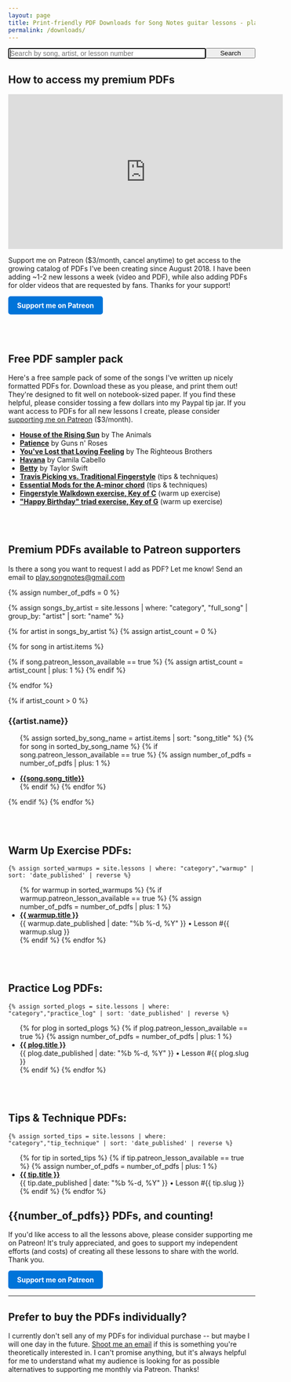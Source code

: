 ```yaml
---
layout: page
title: Print-friendly PDF Downloads for Song Notes guitar lessons - playsongnotes.com
permalink: /downloads/
---
```

  <!-- <div style="background: #FFA; padding: 16px; margin: 24px auto; max-width: 480px;">
    <p style="margin: 0;"><strong>Psst... I just launched a Patreon page!</strong> Get print-friendly PDFs for each new lesson I make for only $3/month. <a href="https://www.patreon.com/songnotes">Learn more »</a></p>
  </div> -->

<div style="text-align: center;">
  <form action="/search/" method="get" style="width: 100%; max-width: 720px; position: relative; text-align: left; margin: 0 auto;">
    <div style="position: relative; display: table; width: 100%;">
      <input autofocus style="font-size: 14px;  float: left; width: 80%;" type="text" id="search-box" name="query" placeholder="Search by song, artist, or lesson number">
      <input type="submit" value="Search" id="search-button" style="float: left; width: 20%; max-width: 120px;">
    </div>
  </form>
</div>


<script src="/js/jquery.js"></script>
<script>
  $(document).ready(function(){
    var urlParams = new URLSearchParams(window.location.search); //get all parameters
    var thanks = urlParams.get('thanks'); //extract the foo parameter - this will return NULL if foo isn't a parameter
    if(thanks == 'true') { //check if foo parameter is 'bar'
      var thanksHTML = '<div class="featured_module"><h2 class="mtn">Your PDF is on the way!</h2>\
                        <p class="mbn">Check your email -- the PDF you requested will be sent your way shortly. If it doesn\'t show up, check your spam folders. If you have more issues, <a href="mailto:hello@playsongnotes.com">email me directly</a> and I\'ll help you out.</p></div><br /><br />';
      $('.thanks_container').append(thanksHTML);
    }
  });
</script>


  <div class="thanks_container">

  </div>


## How to access my premium PDFs

<iframe width="560" height="315" src="https://www.youtube.com/embed/-wUT2i9GHmM?showinfo=0" frameborder="0" allowfullscreen></iframe>

<p>Support me on Patreon ($3/month, cancel anytime) to get access to the growing catalog of PDFs I’ve been creating since August 2018. I have been adding ~1-2 new lessons a week (video and PDF), while also adding PDFs for older videos that are requested by fans. Thanks for your support!</p>

<a style="display: inline-block; text-decoration: none; padding: 10px 18px; background: #0074D9; font-weight: bold; color: white; border-radius: 5px;" href="http://patreon.com/songnotes">Support me on Patreon</a>


<br /><br />

## Free PDF sampler pack

Here's a free sample pack of some of the songs I've written up nicely formatted PDFs for. Download these as you please, and print them out! They're designed to fit well on notebook-sized paper. If you find these helpful, please consider tossing a few dollars into my Paypal tip jar. If you want access to PDFs for all new lessons I create, please consider [supporting me on Patreon](https://www.patreon.com/songnotes) ($3/month).

<ul>
  <li><strong><a href="https://playsongnotes.com/lessons/293">House of the Rising Sun</a></strong> by The Animals</li>  
  <li><strong><a href="https://playsongnotes.com/lessons/288">Patience</a></strong> by Guns n' Roses</li>  
  <li><strong><a href="https://playsongnotes.com/lessons/283">You've Lost that Loving Feeling</a></strong> by The Righteous Brothers</li>
  <li><strong><a href="https://playsongnotes.com/lessons/115">Havana</a></strong> by Camila Cabello</li>
  <li><strong><a href="https://playsongnotes.com/lessons/321">Betty</a></strong> by Taylor Swift</li>
  <li><strong><a target="_blank" href="https://www.patreon.com/posts/37186031">Travis Picking vs. Traditional Fingerstyle</a></strong> (tips & techniques)</li>  
  <li><strong><a target="_blank" href="https://www.patreon.com/posts/31795113">Essential Mods for the A-minor chord</a></strong> (tips & techniques)</li>  
  <li><strong><a target="_blank" href="https://www.patreon.com/posts/31073686">Fingerstyle Walkdown exercise, Key of C</a></strong> (warm up exercise)</li>
  <li><strong><a target="_blank" href="https://www.patreon.com/posts/39665187">"Happy Birthday" triad exercise, Key of G</a></strong> (warm up exercise)</li>
</ul>



<!-- <ul>
  <li><strong><a href="/printables/[Animals] House of the Rising Sun.pdf">House of the Rising Sun</a></strong> by The Animals</li>
  <li><strong><a href="/printables/[Bonnie Tyler] Total Eclipse of the Heart.pdf">Total Eclipse of the Heart</a></strong> by Bonnie Tyler</li>
  <li><strong><a href="/printables/[Eric Clapton] Layla.pdf">Layla</a></strong> by Eric Clapton</li>
  <li><strong><a href="/printables/[Game of Thrones] Theme Song.pdf">Game of Thrones</a></strong> theme song</li>
  <li><strong><a href="/printables/[Guy Clark] L.A. Freeway.pdf">LA Freeway</a></strong> by Guy Clark</li>
  <li><strong><a href="/printables/[Johnny Cash] Sunday Morning Coming Down.pdf">Sunday Morning Coming Down</a></strong> by Johnny Cash</li>
  <li><strong><a href="/printables/[Loggins and Messina] Dannys Song.pdf">Danny's Song</a></strong> by Loggins and Messina</li>
  <li><strong><a href="/printables/[Lynyrd Skynyrd] Tuesdays Gone.pdf">Tuesday's Gone</a></strong> by Lynyrd Skynyrd</li>
  <li><strong><a href="/printables/[Neil Young] Harvest Moon.pdf">Harvest Moon</a></strong> by Neil Young</li>
  <li><strong><a href="/printables/[Nirvana] About a Girl.pdf">About a Girl</a></strong> by Nirvana</li>
  <li><strong><a href="/printables/[Nirvana] Where Did You Sleep Last Night.pdf">Where Did You Sleep Last Night</a></strong> by Nirvana</li>
  <li><strong><a href="/printables/[Post Malone] Feeling Whitney.pdf">Feeling Whitney</a></strong> by Post Malone</li>
  <li><strong><a href="/printables/[Radiohead] High and Dry.pdf">High and Dry</a></strong> by Radiohead</li>
  <li><strong><a href="/printables/[Tom Petty] Runnin Down a Dream.pdf">Runnin' Down a Dream</a></strong> by Tom Petty</li>
  <li><strong><a href="/printables/[Tom Petty] Learnin to Fly.pdf">Learnin' to Fly</a></strong> by Tom Petty</li>
  <li><strong><a href="/printables/[Waylon Jennings] Honky Tonk Heroes.pdf">Honky Tonk Heroes</a></strong> by Wayon Jennings</li>
</ul> -->

<br /><br />

## Premium PDFs available to Patreon supporters

Is there a song you want to request I add as PDF? Let me know! Send an email to play.songnotes@gmail.com

{% assign number_of_pdfs = 0 %}

{% assign songs_by_artist = site.lessons | where: "category", "full_song" | group_by: "artist" | sort: "name" %}

<div class="multi_column_list">
{% for artist in songs_by_artist %}
{% assign artist_count = 0 %}

{% for song in artist.items %}

  {% if song.patreon_lesson_available == true %}
    {% assign artist_count = artist_count | plus: 1 %}
  {% endif %}

{% endfor %}


{% if artist_count > 0 %}
  <h3 class="mbn">{{artist.name}}</h3>
  <ul>

  {% assign sorted_by_song_name = artist.items | sort: "song_title" %}
  {% for song in sorted_by_song_name %}
  {% if song.patreon_lesson_available == true %}
    {% assign number_of_pdfs = number_of_pdfs | plus: 1 %}
  <li><a href="{{song.url}}"><strong>{{song.song_title}}</strong></a></li>
  {% endif %}
  {% endfor %}


  </ul>
{% endif %}
{% endfor %}
</div>



<br /><br />

## Warm Up Exercise PDFs:

    {% assign sorted_warmups = site.lessons | where: "category","warmup" | sort: 'date_published' | reverse %}
<ul>
    {% for warmup in sorted_warmups %}
      {% if warmup.patreon_lesson_available == true %}
      {% assign number_of_pdfs = number_of_pdfs | plus: 1 %}
<li><strong><a href="{{warmup.url}}">{{ warmup.title }}</a></strong><br /> <span class="small">{{ warmup.date_published | date: "%b %-d, %Y" }} • Lesson #{{ warmup.slug }}</span></li>
      {% endif %}
    {% endfor %}
</ul>

<br /><br />
## Practice Log PDFs:

    {% assign sorted_plogs = site.lessons | where: "category","practice_log" | sort: 'date_published' | reverse %}
<ul>
    {% for plog in sorted_plogs %}
      {% if plog.patreon_lesson_available == true %}
      {% assign number_of_pdfs = number_of_pdfs | plus: 1 %}
<li><strong><a href="{{plog.url}}">{{ plog.title }}</a></strong><br /><span class="small">{{ plog.date_published | date: "%b %-d, %Y" }} • Lesson #{{ plog.slug }}</span></li>
      {% endif %}
    {% endfor %}
</ul>

<br /><br />
## Tips & Technique PDFs:

    {% assign sorted_tips = site.lessons | where: "category","tip_technique" | sort: 'date_published' | reverse %}
<ul>
    {% for tip in sorted_tips %}
      {% if tip.patreon_lesson_available == true %}
      {% assign number_of_pdfs = number_of_pdfs | plus: 1 %}
<li><strong><a href="{{tip.url}}">{{ tip.title }}</a></strong><br /><span class="small">{{ tip.date_published | date: "%b %-d, %Y" }} • Lesson #{{ tip.slug }}</span></li>
      {% endif %}
    {% endfor %}
</ul>

## {{number_of_pdfs}} PDFs, and counting!

If you'd like access to all the lessons above, please consider supporting me on Patreon! It's truly appreciated, and goes to support my independent efforts (and costs) of creating all these lessons to share with the world. Thank you.

<a style="display: inline-block; text-decoration: none; padding: 10px 18px; background: #0074D9; font-weight: bold; color: white; border-radius: 5px;" href="http://patreon.com/songnotes">Support me on Patreon</a>

<hr />

## Prefer to buy the PDFs individually?

I currently don't sell any of my PDFs for individual purchase -- but maybe I will one day in the future. <a href="mailto:play.songnotes@gmail.com">Shoot me an email</a> if this is something you're theoretically interested in. I can't promise anything, but it's always helpful for me to understand what my audience is looking for as possible alternatives to supporting me monthly via Patreon. Thanks!
